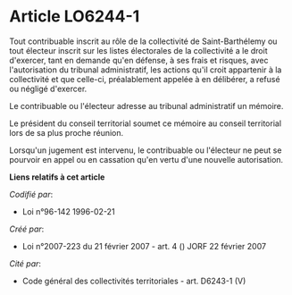 # Article LO6244-1

Tout contribuable inscrit au rôle de la collectivité de Saint-Barthélemy ou tout électeur inscrit sur les listes électorales
de la collectivité a le droit d'exercer, tant en demande qu'en défense, à ses frais et risques, avec l'autorisation du
tribunal administratif, les actions qu'il croit appartenir à la collectivité et que celle-ci, préalablement appelée à en
délibérer, a refusé ou négligé d'exercer.

Le contribuable ou l'électeur adresse au tribunal administratif un mémoire.

Le président du conseil territorial soumet ce mémoire au conseil territorial lors de sa plus proche réunion.

Lorsqu'un jugement est intervenu, le contribuable ou l'électeur ne peut se pourvoir en appel ou en cassation qu'en vertu
d'une nouvelle autorisation.

**Liens relatifs à cet article**

_Codifié par_:

  - Loi n°96-142 1996-02-21

_Créé par_:

  - Loi n°2007-223 du 21 février 2007 - art. 4 () JORF 22 février 2007

_Cité par_:

  - Code général des collectivités territoriales - art. D6243-1 (V)
